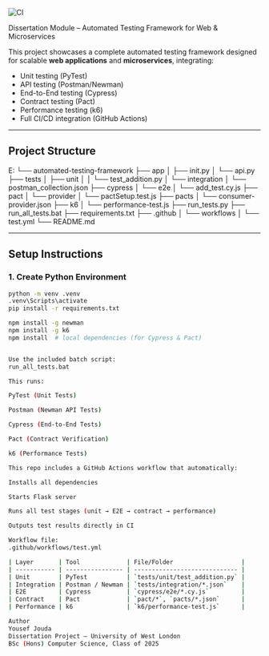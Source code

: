 ![CI](https://github.com/jojothesecond20/automated-testing-framework/actions/workflows/test.yml/badge.svg)

Dissertation Module – Automated Testing Framework for Web & Microservices

This project showcases a complete automated testing framework designed for scalable **web applications** and **microservices**, integrating:

- Unit testing (PyTest)
- API testing (Postman/Newman)
- End-to-End testing (Cypress)
- Contract testing (Pact)
- Performance testing (k6)
- Full CI/CD integration (GitHub Actions)

---

## Project Structure

E:
└── automated-testing-framework
├── app
│ ├── init.py
│ └── api.py
├── tests
│ ├── unit
│ │ └── test_addition.py
│ └── integration
│ └── postman_collection.json
├── cypress
│ └── e2e
│ └── add_test.cy.js
├── pact
│ └── provider
│ └── pactSetup.test.js
├── pacts
│ └── consumer-provider.json
├── k6
│ └── performance-test.js
├── run_tests.py
├── run_all_tests.bat
├── requirements.txt
├── .github
│ └── workflows
│ └── test.yml
└── README.md


---

## Setup Instructions

### 1. Create Python Environment

```bash
python -m venv .venv
.venv\Scripts\activate
pip install -r requirements.txt

npm install -g newman
npm install -g k6
npm install  # local dependencies (for Cypress & Pact)


Use the included batch script:
run_all_tests.bat

This runs:

PyTest (Unit Tests)

Postman (Newman API Tests)

Cypress (End-to-End Tests)

Pact (Contract Verification)

k6 (Performance Tests)

This repo includes a GitHub Actions workflow that automatically:

Installs all dependencies

Starts Flask server

Runs all test stages (unit → E2E → contract → performance)

Outputs test results directly in CI

Workflow file:
.github/workflows/test.yml

| Layer       | Tool             | File/Folder                   |
| ----------- | ---------------- | ----------------------------- |
| Unit        | PyTest           | `tests/unit/test_addition.py` |
| Integration | Postman / Newman | `tests/integration/*.json`    |
| E2E         | Cypress          | `cypress/e2e/*.cy.js`         |
| Contract    | Pact             | `pact/*`, `pacts/*.json`      |
| Performance | k6               | `k6/performance-test.js`      |

Author
Yousef Jouda
Dissertation Project – University of West London
BSc (Hons) Computer Science, Class of 2025
